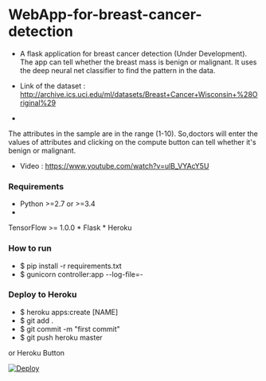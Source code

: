 # WebApp-for-breast-cancer-detection
* A flask application for breast cancer detection (Under Development).
 The app can tell whether the breast mass is benign or     malignant. 
It uses the deep neural net classifier to find the pattern in the data.

* Link of the dataset : http://archive.ics.uci.edu/ml/datasets/Breast+Cancer+Wisconsin+%28Original%29
* 
The attributes in the sample are in the range (1-10). 
So,doctors will enter the values of attributes and clicking on the 
  compute button can tell whether it's benign or malignant.

* Video : https://www.youtube.com/watch?v=ulB_VYAcY5U 
 

### Requirements ###

* Python >=2.7 or >=3.4
*
 TensorFlow >= 1.0.0
*
 Flask
* 
Heroku


### How to run ###

* $ pip install -r requirements.txt
* $ gunicorn controller:app --log-file=-
   

### Deploy to Heroku ###

* $ heroku apps:create [NAME]
* $ git add .
* $ git commit -m "first commit"
* $ git push heroku master


or Heroku Button

[![Deploy](https://www.herokucdn.com/deploy/button.svg)](https://heroku.com/deploy)
